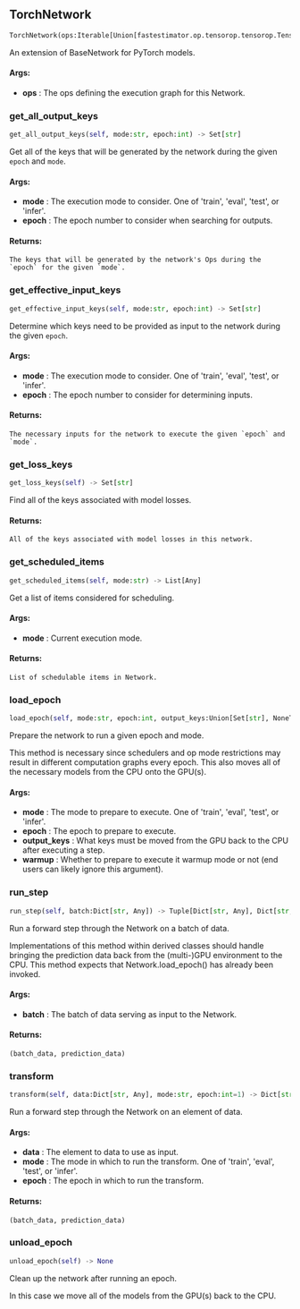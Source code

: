 ## TorchNetwork
```python
TorchNetwork(ops:Iterable[Union[fastestimator.op.tensorop.tensorop.TensorOp, fastestimator.schedule.schedule.Scheduler[fastestimator.op.tensorop.tensorop.TensorOp]]]) -> None
```
An extension of BaseNetwork for PyTorch models.


#### Args:

* **ops** :  The ops defining the execution graph for this Network.

### get_all_output_keys
```python
get_all_output_keys(self, mode:str, epoch:int) -> Set[str]
```
Get all of the keys that will be generated by the network during the given `epoch` and `mode`.


#### Args:

* **mode** :  The execution mode to consider. One of 'train', 'eval', 'test', or 'infer'.
* **epoch** :  The epoch number to consider when searching for outputs.

#### Returns:
    The keys that will be generated by the network's Ops during the `epoch` for the given `mode`.

### get_effective_input_keys
```python
get_effective_input_keys(self, mode:str, epoch:int) -> Set[str]
```
Determine which keys need to be provided as input to the network during the given `epoch`.


#### Args:

* **mode** :  The execution mode to consider. One of 'train', 'eval', 'test', or 'infer'.
* **epoch** :  The epoch number to consider for determining inputs.

#### Returns:
    The necessary inputs for the network to execute the given `epoch` and `mode`.

### get_loss_keys
```python
get_loss_keys(self) -> Set[str]
```
Find all of the keys associated with model losses.


#### Returns:
    All of the keys associated with model losses in this network.

### get_scheduled_items
```python
get_scheduled_items(self, mode:str) -> List[Any]
```
Get a list of items considered for scheduling.


#### Args:

* **mode** :  Current execution mode.

#### Returns:
    List of schedulable items in Network.

### load_epoch
```python
load_epoch(self, mode:str, epoch:int, output_keys:Union[Set[str], NoneType]=None, warmup:bool=False) -> None
```
Prepare the network to run a given epoch and mode.

This method is necessary since schedulers and op mode restrictions may result in different computation graphs
every epoch. This also moves all of the necessary models from the CPU onto the GPU(s).


#### Args:

* **mode** :  The mode to prepare to execute. One of 'train', 'eval', 'test', or 'infer'.
* **epoch** :  The epoch to prepare to execute.
* **output_keys** :  What keys must be moved from the GPU back to the CPU after executing a step.
* **warmup** :  Whether to prepare to execute it warmup mode or not (end users can likely ignore this argument).

### run_step
```python
run_step(self, batch:Dict[str, Any]) -> Tuple[Dict[str, Any], Dict[str, Any]]
```
Run a forward step through the Network on a batch of data.

Implementations of this method within derived classes should handle bringing the prediction data back from the
(multi-)GPU environment to the CPU. This method expects that Network.load_epoch() has already been invoked.


#### Args:

* **batch** :  The batch of data serving as input to the Network.

#### Returns:
    (batch_data, prediction_data)

### transform
```python
transform(self, data:Dict[str, Any], mode:str, epoch:int=1) -> Dict[str, Any]
```
Run a forward step through the Network on an element of data.


#### Args:

* **data** :  The element to data to use as input.
* **mode** :  The mode in which to run the transform. One of 'train', 'eval', 'test', or 'infer'.
* **epoch** :  The epoch in which to run the transform.

#### Returns:
    (batch_data, prediction_data)

### unload_epoch
```python
unload_epoch(self) -> None
```
Clean up the network after running an epoch.

In this case we move all of the models from the GPU(s) back to the CPU.